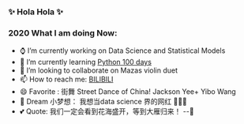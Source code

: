 ### ✨ Hola Hola ✨


### 2020 What I am doing Now:

- ⌚ I’m currently working on Data Science and Statistical Models
- 🌱 I’m currently learning [Python 100 days](https://github.com/jackfrued/Python-100-Days/)
- 🎻 I’m looking to collaborate on Mazas violin duet 
- 📫 How to reach me: [BILIBILI](https://space.bilibili.com/394390651?spm_id_from=333.788.b_765f7570696e666f.2)
- 😄 Favorite : 街舞 Street Dance of China! Jackson Yee+ Yibo Wang
- 💎 Dream 小梦想： 我想当data science 界的网红 🙈🙈🙈
- 💕 Quote: 我们一定会看到花海盛开，等到大雁归来！
                                            --🌸

